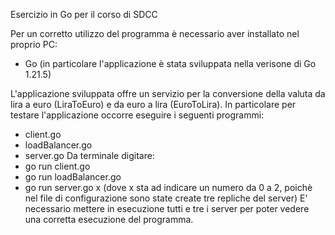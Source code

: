 Esercizio in Go per il corso di SDCC

Per un corretto utilizzo del programma è necessario aver installato nel proprio PC:
- Go (in particolare l'applicazione è stata sviluppata nella verisone di Go 1.21.5)

L'applicazione sviluppata offre un servizio per la conversione della valuta da lira a euro (LiraToEuro) e da euro a lira (EuroToLira). In particolare per testare l'applicazione occorre eseguire i seguenti programmi:
- client.go
- loadBalancer.go
- server.go
Da terminale digitare:
- go run client.go
- go run loadBalancer.go
- go run server.go x (dove x sta ad indicare un numero da 0 a 2, poichè nel file di configurazione sono state create tre repliche del server)
E' necessario mettere in esecuzione tutti e tre i server per poter vedere una corretta esecuzione del programma.
